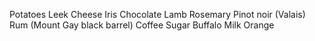 Potatoes 
Leek 
Cheese 
Iris 
Chocolate
Lamb
Rosemary
Pinot noir (Valais)
Rum (Mount Gay black barrel)
Coffee
Sugar
Buffalo Milk
Orange 
